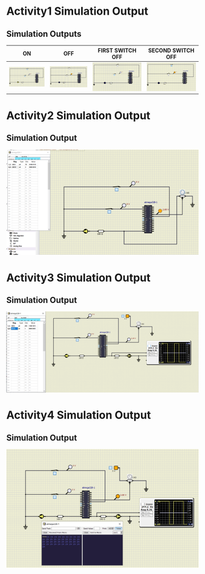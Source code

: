# Activity1 Simulation Output

## Simulation Outputs
|ON|OFF|FIRST SWITCH OFF|SECOND SWITCH OFF
|---------|---------|---------|---------
|![ON](https://github.com/somyagupta-2910/LTTS_Activity1_256203/blob/main/simulation/LEDActuatorON.PNG)|![OFF](https://github.com/somyagupta-2910/LTTS_Activity1_256203/blob/main/simulation/LEDActuatorOff.PNG)|![FIRSTOFF](https://github.com/somyagupta-2910/LTTS_Activity1_256203/blob/main/simulation/LedOffWhenOneSwitchOff.PNG)|![SECONDOFF](https://github.com/somyagupta-2910/LTTS_Activity1_256203/blob/main/simulation/LedOffWhenSecondSwitchOff.PNG)

# Activity2 Simulation Output

## Simulation Output
![Activity2Output](https://github.com/somyagupta-2910/LTTS_Activity1_256203/blob/main/simulation/Actvity2_Output.PNG)

# Activity3 Simulation Output

## Simulation Output
![Activity3Output](https://github.com/somyagupta-2910/LTTS_Activity1_256203/blob/main/simulation/Activity3.PNG)

# Activity4 Simulation Output

## Simulation Output
![Activity4Output](https://github.com/somyagupta-2910/LTTS_Activity1_256203/blob/main/simulation/Activity4.PNG)



